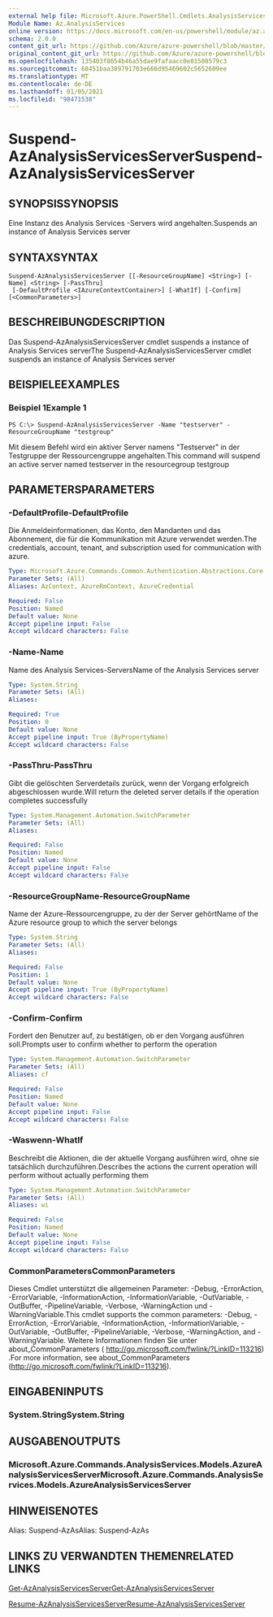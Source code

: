 ```yaml
---
external help file: Microsoft.Azure.PowerShell.Cmdlets.AnalysisServices.dll-Help.xml
Module Name: Az.AnalysisServices
online version: https://docs.microsoft.com/en-us/powershell/module/az.analysisservices/suspend-azanalysisservicesserver
schema: 2.0.0
content_git_url: https://github.com/Azure/azure-powershell/blob/master/src/AnalysisServices/AnalysisServices/help/Suspend-AzAnalysisServicesServer.md
original_content_git_url: https://github.com/Azure/azure-powershell/blob/master/src/AnalysisServices/AnalysisServices/help/Suspend-AzAnalysisServicesServer.md
ms.openlocfilehash: 135403f8654b46a55dae9fafaacc0e01508579c3
ms.sourcegitcommit: 68451baa389791703e666d95469602c5652609ee
ms.translationtype: MT
ms.contentlocale: de-DE
ms.lasthandoff: 01/05/2021
ms.locfileid: "98471538"
---
```

# <span data-ttu-id="bace2-101">Suspend-AzAnalysisServicesServer</span><span class="sxs-lookup"><span data-stu-id="bace2-101">Suspend-AzAnalysisServicesServer</span></span>

## <span data-ttu-id="bace2-102">SYNOPSIS</span><span class="sxs-lookup"><span data-stu-id="bace2-102">SYNOPSIS</span></span>
<span data-ttu-id="bace2-103">Eine Instanz des Analysis Services -Servers wird angehalten.</span><span class="sxs-lookup"><span data-stu-id="bace2-103">Suspends an instance of Analysis Services server</span></span>

## <span data-ttu-id="bace2-104">SYNTAX</span><span class="sxs-lookup"><span data-stu-id="bace2-104">SYNTAX</span></span>

```
Suspend-AzAnalysisServicesServer [[-ResourceGroupName] <String>] [-Name] <String> [-PassThru]
 [-DefaultProfile <IAzureContextContainer>] [-WhatIf] [-Confirm] [<CommonParameters>]
```

## <span data-ttu-id="bace2-105">BESCHREIBUNG</span><span class="sxs-lookup"><span data-stu-id="bace2-105">DESCRIPTION</span></span>
<span data-ttu-id="bace2-106">Das Suspend-AzAnalysisServicesServer cmdlet suspends a instance of Analysis Services server</span><span class="sxs-lookup"><span data-stu-id="bace2-106">The Suspend-AzAnalysisServicesServer cmdlet suspends an instance of Analysis Services server</span></span>

## <span data-ttu-id="bace2-107">BEISPIELE</span><span class="sxs-lookup"><span data-stu-id="bace2-107">EXAMPLES</span></span>

### <span data-ttu-id="bace2-108">Beispiel 1</span><span class="sxs-lookup"><span data-stu-id="bace2-108">Example 1</span></span>
```
PS C:\> Suspend-AzAnalysisServicesServer -Name "testserver" -ResourceGroupName "testgroup"
```

<span data-ttu-id="bace2-109">Mit diesem Befehl wird ein aktiver Server namens "Testserver" in der Testgruppe der Ressourcengruppe angehalten.</span><span class="sxs-lookup"><span data-stu-id="bace2-109">This command will suspend an active server named testserver in the resourcegroup testgroup</span></span>

## <span data-ttu-id="bace2-110">PARAMETERS</span><span class="sxs-lookup"><span data-stu-id="bace2-110">PARAMETERS</span></span>

### <span data-ttu-id="bace2-111">-DefaultProfile</span><span class="sxs-lookup"><span data-stu-id="bace2-111">-DefaultProfile</span></span>
<span data-ttu-id="bace2-112">Die Anmeldeinformationen, das Konto, den Mandanten und das Abonnement, die für die Kommunikation mit Azure verwendet werden.</span><span class="sxs-lookup"><span data-stu-id="bace2-112">The credentials, account, tenant, and subscription used for communication with azure.</span></span>

```yaml
Type: Microsoft.Azure.Commands.Common.Authentication.Abstractions.Core.IAzureContextContainer
Parameter Sets: (All)
Aliases: AzContext, AzureRmContext, AzureCredential

Required: False
Position: Named
Default value: None
Accept pipeline input: False
Accept wildcard characters: False
```

### <span data-ttu-id="bace2-113">-Name</span><span class="sxs-lookup"><span data-stu-id="bace2-113">-Name</span></span>
<span data-ttu-id="bace2-114">Name des Analysis Services-Servers</span><span class="sxs-lookup"><span data-stu-id="bace2-114">Name of the Analysis Services server</span></span>

```yaml
Type: System.String
Parameter Sets: (All)
Aliases:

Required: True
Position: 0
Default value: None
Accept pipeline input: True (ByPropertyName)
Accept wildcard characters: False
```

### <span data-ttu-id="bace2-115">-PassThru</span><span class="sxs-lookup"><span data-stu-id="bace2-115">-PassThru</span></span>
<span data-ttu-id="bace2-116">Gibt die gelöschten Serverdetails zurück, wenn der Vorgang erfolgreich abgeschlossen wurde.</span><span class="sxs-lookup"><span data-stu-id="bace2-116">Will return the deleted server details if the operation completes successfully</span></span>

```yaml
Type: System.Management.Automation.SwitchParameter
Parameter Sets: (All)
Aliases:

Required: False
Position: Named
Default value: None
Accept pipeline input: False
Accept wildcard characters: False
```

### <span data-ttu-id="bace2-117">-ResourceGroupName</span><span class="sxs-lookup"><span data-stu-id="bace2-117">-ResourceGroupName</span></span>
<span data-ttu-id="bace2-118">Name der Azure-Ressourcengruppe, zu der der Server gehört</span><span class="sxs-lookup"><span data-stu-id="bace2-118">Name of the Azure resource group to which the server belongs</span></span>

```yaml
Type: System.String
Parameter Sets: (All)
Aliases:

Required: False
Position: 1
Default value: None
Accept pipeline input: True (ByPropertyName)
Accept wildcard characters: False
```

### <span data-ttu-id="bace2-119">-Confirm</span><span class="sxs-lookup"><span data-stu-id="bace2-119">-Confirm</span></span>
<span data-ttu-id="bace2-120">Fordert den Benutzer auf, zu bestätigen, ob er den Vorgang ausführen soll.</span><span class="sxs-lookup"><span data-stu-id="bace2-120">Prompts user to confirm whether to perform the operation</span></span>

```yaml
Type: System.Management.Automation.SwitchParameter
Parameter Sets: (All)
Aliases: cf

Required: False
Position: Named
Default value: None
Accept pipeline input: False
Accept wildcard characters: False
```

### <span data-ttu-id="bace2-121">-Waswenn</span><span class="sxs-lookup"><span data-stu-id="bace2-121">-WhatIf</span></span>
<span data-ttu-id="bace2-122">Beschreibt die Aktionen, die der aktuelle Vorgang ausführen wird, ohne sie tatsächlich durchzuführen.</span><span class="sxs-lookup"><span data-stu-id="bace2-122">Describes the actions the current operation will perform without actually performing them</span></span>

```yaml
Type: System.Management.Automation.SwitchParameter
Parameter Sets: (All)
Aliases: wi

Required: False
Position: Named
Default value: None
Accept pipeline input: False
Accept wildcard characters: False
```

### <span data-ttu-id="bace2-123">CommonParameters</span><span class="sxs-lookup"><span data-stu-id="bace2-123">CommonParameters</span></span>
<span data-ttu-id="bace2-124">Dieses Cmdlet unterstützt die allgemeinen Parameter: -Debug, -ErrorAction, -ErrorVariable, -InformationAction, -InformationVariable, -OutVariable, -OutBuffer, -PipelineVariable, -Verbose, -WarningAction und -WarningVariable.</span><span class="sxs-lookup"><span data-stu-id="bace2-124">This cmdlet supports the common parameters: -Debug, -ErrorAction, -ErrorVariable, -InformationAction, -InformationVariable, -OutVariable, -OutBuffer, -PipelineVariable, -Verbose, -WarningAction, and -WarningVariable.</span></span> <span data-ttu-id="bace2-125">Weitere Informationen finden Sie unter about_CommonParameters ( http://go.microsoft.com/fwlink/?LinkID=113216) .</span><span class="sxs-lookup"><span data-stu-id="bace2-125">For more information, see about_CommonParameters (http://go.microsoft.com/fwlink/?LinkID=113216).</span></span>

## <span data-ttu-id="bace2-126">EINGABEN</span><span class="sxs-lookup"><span data-stu-id="bace2-126">INPUTS</span></span>

### <span data-ttu-id="bace2-127">System.String</span><span class="sxs-lookup"><span data-stu-id="bace2-127">System.String</span></span>

## <span data-ttu-id="bace2-128">AUSGABEN</span><span class="sxs-lookup"><span data-stu-id="bace2-128">OUTPUTS</span></span>

### <span data-ttu-id="bace2-129">Microsoft.Azure.Commands.AnalysisServices.Models.AzureAnalysisServicesServer</span><span class="sxs-lookup"><span data-stu-id="bace2-129">Microsoft.Azure.Commands.AnalysisServices.Models.AzureAnalysisServicesServer</span></span>

## <span data-ttu-id="bace2-130">HINWEISE</span><span class="sxs-lookup"><span data-stu-id="bace2-130">NOTES</span></span>
<span data-ttu-id="bace2-131">Alias: Suspend-AzAs</span><span class="sxs-lookup"><span data-stu-id="bace2-131">Alias: Suspend-AzAs</span></span>

## <span data-ttu-id="bace2-132">LINKS ZU VERWANDTEN THEMEN</span><span class="sxs-lookup"><span data-stu-id="bace2-132">RELATED LINKS</span></span>

[<span data-ttu-id="bace2-133">Get-AzAnalysisServicesServer</span><span class="sxs-lookup"><span data-stu-id="bace2-133">Get-AzAnalysisServicesServer</span></span>](./Get-AzAnalysisServicesServer.md)

[<span data-ttu-id="bace2-134">Resume-AzAnalysisServicesServer</span><span class="sxs-lookup"><span data-stu-id="bace2-134">Resume-AzAnalysisServicesServer</span></span>](./Resume-AzAnalysisServicesServer.md)

